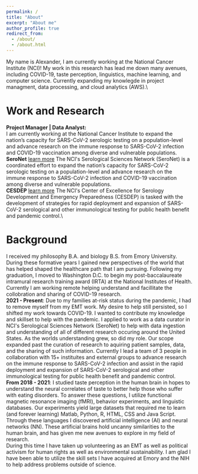 ```yaml
---
permalink: /
title: "About"
excerpt: "About me"
author_profile: true
redirect_from: 
  - /about/
  - /about.html
---
```

My name is Alexander, I am currently working at the National Cancer Institute (NCI)! 
My work in this research has lead me down many avenues, including COVID-19, taste perception, linguistics, machine learning, and computer science. 
Currently expanding my knowlegde in project managment, data processing, and cloud analytics (AWS).\\

Work and Research
======
**Project Manager | Data Analyst:**\
I am currently working at the National Cancer Institute to expand the nation’s capacity for SARS-CoV-2 serologic testing on a population-level and advance research on the immune response to SARS-CoV-2 infection and COVID-19 vaccination among diverse and vulnerable populations.\
**SeroNet** [learn more](https://www.cancer.gov/research/key-initiatives/covid-19/serological-sciences-network)
The NCI's Serological Sciences Network (SeroNet) is a coordinated effort to expand the nation’s capacity for SARS-CoV-2 serologic testing on a population-level and advance research on the immune response to SARS-CoV-2 infection and COVID-19 vaccination among diverse and vulnerable populations. \
**CESDEP** [learn more](https://frederick.cancer.gov/work-us/vendorssubcontractors/business-opportunities/center-excellence-serology-development-and-emergency-preparedness-cesdep)
The NCI's Center of Excellence for Serology Development and Emergency Preparedness (CESDEP) is tasked with the development of strategies for rapid deployment and expansion of SARS-CoV-2 serological and other immunological testing for public health benefit and pandemic control.\\

Background
======
I received my philosophy B.A. and biology B.S. from Emory University. During these formative years I gained new perspectives of the world that has helped shaped the healthcare path that I am pursuing. Following my graduation, I moved to Washington D.C. to begin my post-baccalaureate intramural research training award (IRTA) at the National Institutes of Health. Currently I am working remote helping understand and facillitate the collobration and sharing of COVID-19 research. \
**2021 - Present**: Due to my families at-risk status during the pandemic, I had to remove myself from my EMT work. My desire to help still persisted, so I shifted my work towards COVID-19. I wanted to contribute my knowledge and skillset to help with the pandemic. I applied to work as a data curator in NCI's Serological Sciences Network (SeroNet) to help with data ingestion and understanding of all of different research occuring around the United States. As the worlds understanding grew, so did my role. Our scope expanded past the curation of research to aquiring patient samples, data, and the sharing of such information. Currently I lead a team of 3 people in collaboration with 15+ instituites and external groups to advance research on the immune response to SARS-CoV-2 infection and assist in the rapid deployment and expansion of SARS-CoV-2 serological and other immunological testing for public health benefit and pandemic control.\
**From 2018 - 2021**: I studied taste perception in the human brain in hopes to understand the neural correlates of taste to better help those who suffer with eating disorders. To answer these questions, I utilize functional magnetic resonance imaging (fMRI), behavior experiments, and linguistic databases. Our experiments yield large datasets that required me to learn (and forever learning) Matlab, Python, R, HTML, CSS and Java Script. Through these languages I discovered artificial intelligence (AI) and neural networks (NN). These artificial brains hold uncanny similarities to the human brain, and has given me new avenues to explore in my field of research.\
During this time I have taken up volunteering as an EMT as well as political activism for human rights as well as environmental sustainability. I am glad I have been able to utilize the skill sets I have acquired at Emory and the NIH to help address problems outside of science. 






